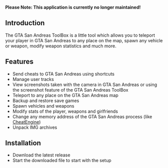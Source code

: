 **Please Note: This application is currently no longer maintained!**

## Introduction

The GTA San Andreas ToolBox is a little tool which allows you to teleport your player in GTA San Andreas to any place on the map, spawn any vehicle or weapon, modify weapon statistics and much more.

## Features

* Send cheats to GTA San Andreas using shortcuts
* Manage user tracks
* View screenshots taken with the camera in GTA San Andreas or using the screenshot feature of the GTA San Andreas ToolBox
* Teleport to any place on the GTA San Andreas map
* Backup and restore save games
* Spawn vehicles and weapons
* Modify stats of the player, weapons and girlfriends
* Change any memory address of the GTA San Andreas process (like [CheatEngine](https://cheatengine.org))
* Unpack IMG archives

## Installation

* Download the latest release
* Start the downloaded file to start with the setup